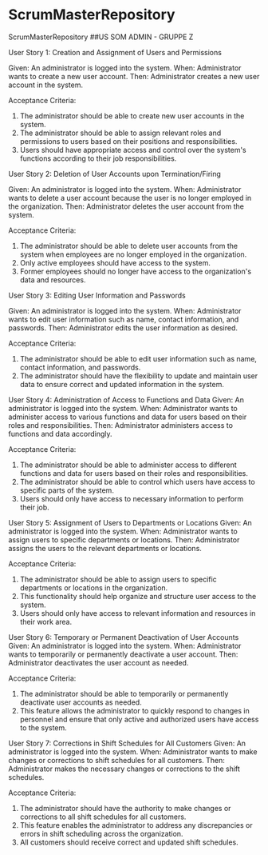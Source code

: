 # ScrumMasterRepository
ScrumMasterRepository
##US SOM ADMIN - GRUPPE Z 

User Story 1: Creation and Assignment of Users and Permissions

Given: An administrator is logged into the system.
When: Administrator wants to create a new user account.
Then: Administrator creates a new user account in the system.

Acceptance Criteria:
1. The administrator should be able to create new user accounts in the system.
2. The administrator should be able to assign relevant roles and permissions to users based on their positions and responsibilities.
3. Users should have appropriate access and control over the system's functions according to their job responsibilities.

User Story 2: Deletion of User Accounts upon Termination/Firing

Given: An administrator is logged into the system.
When: Administrator wants to delete a user account because the user is no longer employed in the organization.
Then: Administrator deletes the user account from the system.

Acceptance Criteria:
1. The administrator should be able to delete user accounts from the system when employees are no longer employed in the organization.
2. Only active employees should have access to the system.
3. Former employees should no longer have access to the organization's data and resources.

User Story 3: Editing User Information and Passwords

Given: An administrator is logged into the system.
When: Administrator wants to edit user information such as name, contact information, and passwords.
Then: Administrator edits the user information as desired.

Acceptance Criteria:
1. The administrator should be able to edit user information such as name, contact information, and passwords.
2. The administrator should have the flexibility to update and maintain user data to ensure correct and updated information in the system.

User Story 4: Administration of Access to Functions and Data
Given: An administrator is logged into the system.
When: Administrator wants to administer access to various functions and data for users based on their roles and responsibilities.
Then: Administrator administers access to functions and data accordingly.

Acceptance Criteria:
1. The administrator should be able to administer access to different functions and data for users based on their roles and responsibilities.
2. The administrator should be able to control which users have access to specific parts of the system.
3. Users should only have access to necessary information to perform their job.

User Story 5: Assignment of Users to Departments or Locations
Given: An administrator is logged into the system.
When: Administrator wants to assign users to specific departments or locations.
Then: Administrator assigns the users to the relevant departments or locations.

Acceptance Criteria:
1. The administrator should be able to assign users to specific departments or locations in the organization.
2. This functionality should help organize and structure user access to the system.
3. Users should only have access to relevant information and resources in their work area.

User Story 6: Temporary or Permanent Deactivation of User Accounts
Given: An administrator is logged into the system.
When: Administrator wants to temporarily or permanently deactivate a user account.
Then: Administrator deactivates the user account as needed.

Acceptance Criteria:
1. The administrator should be able to temporarily or permanently deactivate user accounts as needed.
2. This feature allows the administrator to quickly respond to changes in personnel and ensure that only active and authorized users have access to the system.

User Story 7: Corrections in Shift Schedules for All Customers
Given: An administrator is logged into the system.
When: Administrator wants to make changes or corrections to shift schedules for all customers.
Then: Administrator makes the necessary changes or corrections to the shift schedules.

Acceptance Criteria:
1. The administrator should have the authority to make changes or corrections to all shift schedules for all customers.
2. This feature enables the administrator to address any discrepancies or errors in shift scheduling across the organization.
3. All customers should receive correct and updated shift schedules.


